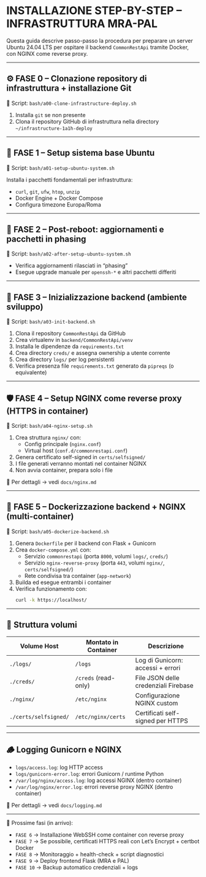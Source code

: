# INSTALLAZIONE STEP-BY-STEP – INFRASTRUTTURA MRA-PAL

Questa guida descrive passo-passo la procedura per preparare un server Ubuntu 24.04 LTS
per ospitare il backend `CommonRestApi` tramite Docker, con NGINX come reverse proxy.

---

## ⚙️ FASE 0 – Clonazione repository di infrastruttura + installazione Git

📄 Script: `bash/a00-clone-infrastructure-deploy.sh`

1. Installa `git` se non presente
2. Clona il repository GitHub di infrastruttura nella directory `~/infrastructure-1a1h-deploy`

---

## 🧱 FASE 1 – Setup sistema base Ubuntu

📄 Script: `bash/a01-setup-ubuntu-system.sh`

Installa i pacchetti fondamentali per infrastruttura:

- `curl`, `git`, `ufw`, `htop`, `unzip`
- Docker Engine + Docker Compose
- Configura timezone Europa/Roma

---

## 🔄 FASE 2 – Post-reboot: aggiornamenti e pacchetti in phasing

📄 Script: `bash/a02-after-setup-ubuntu-system.sh`

- Verifica aggiornamenti rilasciati in “phasing”
- Esegue upgrade manuale per `openssh-*` e altri pacchetti differiti

---

## 🧰 FASE 3 – Inizializzazione backend (ambiente sviluppo)

📄 Script: `bash/a03-init-backend.sh`

1. Clona il repository `CommonRestApi` da GitHub
2. Crea virtualenv in `backend/CommonRestApi/venv`
3. Installa le dipendenze da `requirements.txt`
4. Crea directory `creds/` e assegna ownership a utente corrente
5. Crea directory `logs/` per log persistenti
6. Verifica presenza file `requirements.txt` generato da `pipreqs` (o equivalente)

---

## 🛡️ FASE 4 – Setup NGINX come reverse proxy (HTTPS in container)

📄 Script: `bash/a04-nginx-setup.sh`

1. Crea struttura `nginx/` con:
   - Config principale (`nginx.conf`)
   - Virtual host (`conf.d/commonrestapi.conf`)
2. Genera certificato self-signed in `certs/selfsigned/`
3. I file generati verranno montati nel container NGINX
4. Non avvia container, prepara solo i file

📎 Per dettagli → vedi `docs/nginx.md`

---

## 🐳 FASE 5 – Dockerizzazione backend + NGINX (multi-container)

📄 Script: `bash/a05-dockerize-backend.sh`

1. Genera `Dockerfile` per il backend con Flask + Gunicorn
2. Crea `docker-compose.yml` con:
   - Servizio `commonrestapi` (porta `8000`, volumi `logs/`, `creds/`)
   - Servizio `nginx-reverse-proxy` (porta `443`, volumi `nginx/`, `certs/selfsigned/`)
   - Rete condivisa tra container (`app-network`)
3. Builda ed esegue entrambi i container
4. Verifica funzionamento con:
   ```bash
   curl -k https://localhost/
   ```

---

## 📂 Struttura volumi

| Volume Host                 | Montato in Container       | Descrizione                            |
|----------------------------|----------------------------|----------------------------------------|
| `./logs/`                  | `/logs`                    | Log di Gunicorn: accessi + errori      |
| `./creds/`                 | `/creds` (read-only)       | File JSON delle credenziali Firebase   |
| `./nginx/`                 | `/etc/nginx`               | Configurazione NGINX custom            |
| `./certs/selfsigned/`      | `/etc/nginx/certs`         | Certificati self-signed per HTTPS      |

---

## 🪵 Logging Gunicorn e NGINX

- `logs/access.log`: log HTTP access
- `logs/gunicorn-error.log`: errori Gunicorn / runtime Python
- `/var/log/nginx/access.log`: log accessi NGINX (dentro container)
- `/var/log/nginx/error.log`: errori reverse proxy NGINX (dentro container)

📎 Per dettagli → vedi `docs/logging.md`

---

📌 Prossime fasi (in arrivo):

- `FASE 6` → Installazione WebSSH come container con reverse proxy
- `FASE 7` → Se possibile, certificati HTTPS reali con Let’s Encrypt + certbot Docker
- `FASE 8` → Monitoraggio + health-check + script diagnostici
- `FASE 9` → Deploy frontend Flask (MRA e PAL)
- `FASE 10` → Backup automatico credenziali + logs